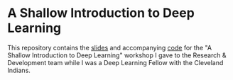 # A Shallow Introduction to Deep Learning

This repository contains the [slides](https://github.com/airalcorn2/shallow-deep-learning/blob/master/shallow_deep_learning.pdf) and accompanying [code](https://github.com/airalcorn2/shallow-deep-learning/blob/master/shallow_deep_learning.py) for the "A Shallow Introduction to Deep Learning" workshop I gave to the Research & Development team while I was a Deep Learning Fellow with the Cleveland Indians.
